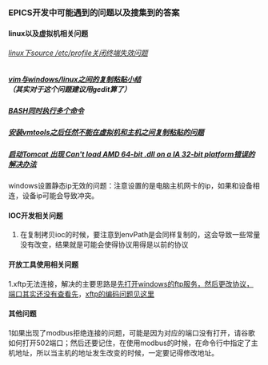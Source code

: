 ### EPICS开发中可能遇到的问题以及搜集到的答案

#### linux以及虚拟机相关问题

###### [linux下source /etc/profile关闭终端失效问题](https://www.cnblogs.com/senlinyang/p/9431855.html)

##### [vim与windows/linux之间的复制粘贴小结](https://www.cnblogs.com/siashan/p/5546354.html)（其实对于这个问题建议用gedit算了）

##### [BASH同时执行多个命令](https://blog.csdn.net/magicpang/article/details/4106666)

##### [安装vmtools之后任然不能在虚拟机和主机之间复制粘贴的问题](https://blog.csdn.net/xc_zhou/article/details/80732396?utm_medium=distribute.pc_relevant_t0.none-task-blog-BlogCommendFromBaidu-1.not_use_machine_learn_pai&depth_1-utm_source=distribute.pc_relevant_t0.none-task-blog-BlogCommendFromBaidu-1.not_use_machine_learn_pai)

##### [启动Tomcat 出现 Can't load AMD 64-bit .dll on a IA 32-bit platform错误的解决办法](https://blog.csdn.net/qinkang1993/article/details/52671368)

windows设置静态ip无效的问题：注意设置的是电脑主机网卡的ip，如果和设备相连，设备ip可能会导致冲突。

#### IOC开发相关问题

1. 在复制拷贝ioc的时候，要注意到envPath是会同样复制的，这会导致一些常量没有改变，结果就是可能会使得协议用得是以前的协议

#### 开放工具使用相关问题

1.xftp无法连接，解决的主要思路是[先打开windows的ftp服务，然后更改协议，端口其实还没有查看先](https://cloud.tencent.com/developer/article/1618556?from=article.detail.1618573)，[xftp的编码问题见这里](https://www.xshellcn.com/zhishi/shezhi-bianma.html)





#### 其他问题

1如果出现了modbus拒绝连接的问题，可能是因为对应的端口没有打开，请谷歌如何打开502端口；然后还要记住，在使用modbus的时候，在命令行中指定了主机地址，所以当主机的地址发生改变的时候，一定要记得修改地址。